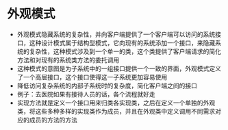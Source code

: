 # 外观模式
- 外观模式隐藏系统的复杂性，并向客户端提供了一个客户端可以访问的系统接口，这种设计模式属于结构型模式，它向现有的系统添加一个接口，来隐藏系统的复杂性，这种模式涉及到一个单一的类，这个类提供了客户端请求的简化方法和对现有的系统类方法的委托调用
- 这种模式的意图是为子系统中的一组接口提供一个一致的界面，外观模式定义了一个高层接口，这个接口使得这一子系统更加容易使用
- 降低访问复杂系统的内部子系统时的复杂度，简化客户端之间的接口
- 例子：去医院如果有接待人员的话，各个流程就好走
- 实现方法就是定义一个接口用来归类各实现类，之后在定义一个单独的外观类，将这些多种多样的实现类作为成员，并且在外观类中定义调用不同需求对应的成员的方法的方法